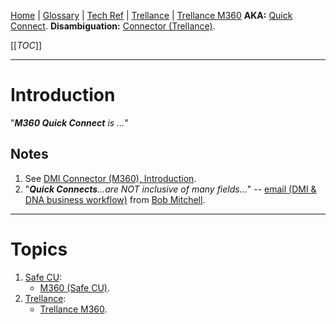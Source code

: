[Home](/Slalom-LLC/Slalom-Consulting) | [Glossary](/Glossary) | [Tech Ref](/Tech-Ref) | [Trellance](/Tech-Ref/Trellance) | [Trellance M360](/Tech-Ref/Trellance/Trellance-M360)
**AKA:** [Quick Connect](/Tech-Ref/Trellance/Trellance-M360/M360-Quick-Connect-\(M360\)/Quick-Connect).
**Disambiguation:** [Connector (Trellance)](/Tech-Ref/Trellance/Trellance-M360/Connector-\(Trellance\)).


[[_TOC_]]

---
# Introduction
"_***M360 Quick Connect*** is ..._"

## Notes
1. See [DMI Connector (M360), Introduction](/Tech-Ref/Trellance/Trellance-M360/DMI-Connector-\(M360\)#Introduction).
1. "_***Quick Connects***...are NOT inclusive of many fields..._" -- [email (DMI & DNA business workflow)](/.attachments/RE%20DMI%20%20DNA%20business%20workflow-adbb94a1-5c56-4895-b21b-bce150fe3470.msg) from [Bob Mitchell](/Individuals/Bob-Mitchell).

---
# Topics
1. [Safe CU](/Clients/Safe-CU):
   - [M360 (Safe CU)](/Clients/Safe-CU/Infrastructure-\(Safe-CU\)/Systems-and-Services-\(Safe-CU\)/M360-\(Safe-CU\)).
1. [Trellance](/Tech-Ref/Trellance):
   - [Trellance M360](/Tech-Ref/Trellance/Trellance-M360).
